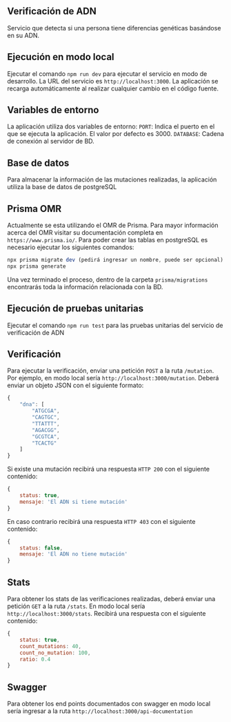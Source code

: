 ## Verificación de ADN
Servicio que detecta si una persona tiene diferencias genéticas basándose en su ADN.

## Ejecución en modo local
Ejecutar el comando `npm run dev` para ejecutar el servicio en modo de desarrollo. La URL del servicio es `http://localhost:3000`. La aplicación se recarga automáticamente al realizar cualquier cambio en el código fuente.

## Variables de entorno
La aplicación utiliza dos variables de entorno: 
`PORT`: Indica el puerto en el que se ejecuta la aplicación. El valor por defecto es 3000.
`DATABASE`: Cadena de conexión al servidor de BD.

## Base de datos
Para almacenar la información de las mutaciones realizadas, la aplicación utiliza la base de datos de postgreSQL

## Prisma OMR
Actualmente se esta utilizando el OMR de Prisma. Para mayor información acerca del OMR visitar su documentación completa en `https://www.prisma.io/`.
Para poder crear las tablas en postgreSQL es necesario ejecutar los siguientes comandos:
```js
npx prisma migrate dev (pedirá ingresar un nombre, puede ser opcional)
npx prisma generate
```
Una vez terminado el proceso, dentro de la carpeta `prisma/migrations` encontrarás toda la información relacionada con la BD.

## Ejecución de pruebas unitarias
Ejecutar el comando `npm run test` para las pruebas unitarias del servicio de verificación de ADN

## Verificación
Para ejecutar la verificación, enviar una petición `POST` a la ruta `/mutation`. Por ejemplo, en modo local sería `http://localhost:3000/mutation`. Deberá enviar un objeto JSON con el siguiente formato:
```js
{
    "dna": [
        "ATGCGA",
        "CAGTGC",
        "TTATTT",
        "AGACGG",
        "GCGTCA",
        "TCACTG"
    ]
}
```

Si existe una mutación recibirá una respuesta `HTTP 200` con el siguiente contenido:
```js
{
    status: true,
    mensaje: 'El ADN si tiene mutación'
}
```

En caso contrario recibirá una respuesta `HTTP 403` con el siguiente contenido:
```js
{
    status: false,
    mensaje: 'El ADN no tiene mutación'
}
```

## Stats
Para obtener los stats de las verificaciones realizadas, deberá enviar una petición `GET` a la ruta `/stats`. En modo local sería `http://localhost:3000/stats`. Recibirá una respuesta con el siguiente contenido:
```js
{
    status: true,
    count_mutations: 40,
    count_no_mutation: 100,
    ratio: 0.4
}
```

## Swagger
Para obtener los end points documentados con swagger en modo local sería ingresar a la ruta `http://localhost:3000/api-documentation`